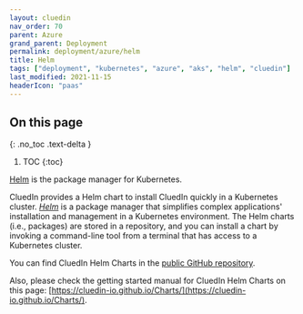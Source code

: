 ```yaml
---
layout: cluedin
nav_order: 70
parent: Azure
grand_parent: Deployment
permalink: deployment/azure/helm
title: Helm
tags: ["deployment", "kubernetes", "azure", "aks", "helm", "cluedin"]
last_modified: 2021-11-15
headerIcon: "paas"
---
```


## On this page
{: .no_toc .text-delta }
1. TOC
{:toc}

[Helm](https://helm.sh/) is the package manager for Kubernetes.

CluedIn provides a Helm chart to install CluedIn quickly in a Kubernetes cluster. [*Helm*](https://helm.sh/) is a package manager that simplifies complex applications' installation and management in a Kubernetes environment. The Helm charts (i.e., packages) are stored in a repository, and you can install a chart by invoking a command-line tool from a terminal that has access to a Kubernetes cluster.

You can find CluedIn Helm Charts in the [public GitHub repository](https://github.com/CluedIn-io/Charts). 

Also, please check the getting started manual for CluedIn Helm Charts on this page: [https://cluedin-io.github.io/Charts/](https://cluedin-io.github.io/Charts/).